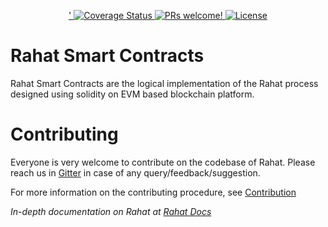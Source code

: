 <p align="center">
  <a href='https://coveralls.io/github/esatya/rahat-contracts?branch=stage'>'
    <img src='https://coveralls.io/repos/github/esatya/rahat-contracts/badge.svg?branch=stage' alt='Coverage Status' />
  </a>
  <a href="https://github.com/esatya/rahat-contracts/blob/master/CONTRIBUTING.md">
    <img src="https://img.shields.io/badge/PRs-welcome-brightgreen.svg" alt="PRs welcome!" />
  </a>
  <a href="https://github.com/esatya/rahat-contracts/blob/main/LICENSE">
    <img src="https://img.shields.io/badge/License-LGPL_v3-blue.svg" alt="License" />
  </a>
</p>

# Rahat Smart Contracts

Rahat Smart Contracts are the logical implementation of the Rahat process designed using solidity on EVM based blockchain platform. 

# Contributing
Everyone is very welcome to contribute on the codebase of Rahat. Please reach us in [Gitter](https://gitter.im/bockies/community?utm_source=badge&utm_medium=badge&utm_content=badge) in case of any query/feedback/suggestion.

For more information on the contributing procedure, see [Contribution](https://github.com/esatya/rahat-contracts/blob/main/CONTRIBUTING.md)

*In-depth documentation on Rahat at [Rahat Docs](http://rahat.io)*



